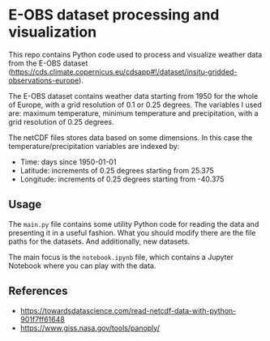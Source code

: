 # E-OBS dataset processing and visualization

This repo contains Python code used to process and visualize
weather data from the E-OBS dataset (<https://cds.climate.copernicus.eu/cdsapp#!/dataset/insitu-gridded-observations-europe>).

The E-OBS dataset contains weather data starting from 1950 for the whole of Europe, with a grid resolution of 0.1 or 0.25 degrees.
The variables I used are: maximum temperature, minimum temperature and precipitation, with a grid resolution of 0.25 degrees.

The netCDF files stores data based on some dimensions. In this case the temperature/precipitation variables are indexed by:

* Time: days since 1950-01-01
* Latitude: increments of 0.25 degrees starting from 25.375
* Longitude: increments of 0.25 degrees starting from -40.375

## Usage

The `main.py` file contains some utility Python code for reading the data and
presenting it in a useful fashion. What you should modify there are the file paths
for the datasets. And additionally, new datasets.

The main focus is the `notebook.ipynb` file, which contains a Jupyter Notebook where
you can play with the data.

## References

* <https://towardsdatascience.com/read-netcdf-data-with-python-901f7ff61648>
* <https://www.giss.nasa.gov/tools/panoply/>
  